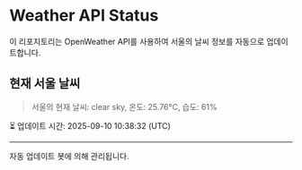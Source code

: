 
# Weather API Status

이 리포지토리는 OpenWeather API를 사용하여 서울의 날씨 정보를 자동으로 업데이트합니다.

## 현재 서울 날씨
> 서울의 현재 날씨: clear sky, 온도: 25.76°C, 습도: 61%

⏳ 업데이트 시간: 2025-09-10 10:38:32 (UTC)

---
자동 업데이트 봇에 의해 관리됩니다.
